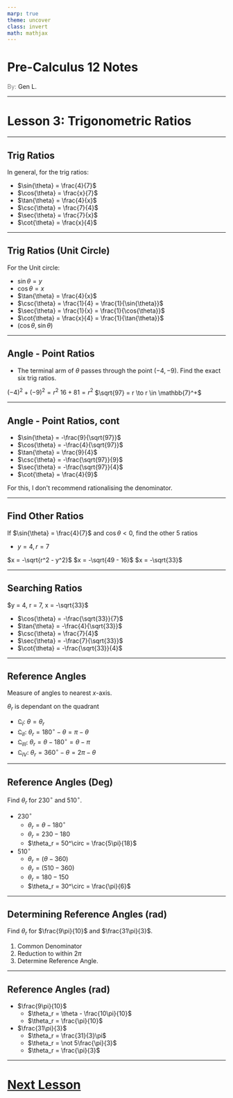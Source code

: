 ```yaml
---
marp: true
theme: uncover
class: invert
math: mathjax
---
```


# <!--fit--> Pre-Calculus 12 Notes
<span style="color:grey">By:</span> Gen L.

<!--_footer: In partnership with Hyperion University, 2024-->

---

# Lesson 3: Trigonometric Ratios

---

## Trig Ratios

In general, for the trig ratios:
* $\sin{\theta} = \frac{4}{7}$
* $\cos{\theta} = \frac{x}{7}$
* $\tan{\theta} = \frac{4}{x}$
* $\csc{\theta} = \frac{7}{4}$
* $\sec{\theta} = \frac{7}{x}$
* $\cot{\theta} = \frac{x}{4}$

---

## Trig Ratios (Unit Circle)

For the Unit circle:

* $\sin{\theta} = y$
* $\cos{\theta} = x$
* $\tan{\theta} = \frac{4}{x}$
* $\csc{\theta} = \frac{1}{4} = \frac{1}{\sin{\theta}}$
* $\sec{\theta} = \frac{1}{x} = \frac{1}{\cos{\theta}}$
* $\cot{\theta} = \frac{x}{4} = \frac{1}{\tan{\theta}}$
* $(\cos{\theta}, \sin{\theta})$

---

## Angle - Point Ratios

* The terminal arm of $\theta$ passes through the point $(-4, -9)$. Find the exact six trig ratios.

$(-4)^2 + (-9)^2 = r^2$
$16 + 81 = r^2$
$\sqrt{97} = r \to r \in \mathbb{7}^+$

---

## Angle - Point Ratios, cont

* $\sin{\theta} = -\frac{9}{\sqrt{97}}$
* $\cos{\theta} = -\frac{4}{\sqrt{97}}$
* $\tan{\theta} = \frac{9}{4}$
* $\csc{\theta} = -\frac{\sqrt{97}}{9}$
* $\sec{\theta} = -\frac{\sqrt{97}}{4}$
* $\cot{\theta} = \frac{4}{9}$

For this, I don't recommend rationalising the denominator.

---

## Find Other Ratios

If $\sin{\theta} = \frac{4}{7}$ and $\cos{\theta} < 0$, find the other 5 ratios
* $y = 4, r = 7$

$x = -\sqrt{r^2 - y^2}$
$x = -\sqrt{49 - 16}$
$x = -\sqrt{33}$

---

## Searching Ratios

$y = 4, r = 7, x = -\sqrt{33}$

* $\cos{\theta} = -\frac{\sqrt{33}}{7}$
* $\tan{\theta} = -\frac{4}{\sqrt{33}}$
* $\csc{\theta} = \frac{7}{4}$
* $\sec{\theta} = -\frac{7}{\sqrt{33}}$
* $\cot{\theta} = -\frac{\sqrt{33}}{4}$

---

## Reference Angles

Measure of angles to nearest $x$-axis.

$\theta_r$ is dependant on the quadrant

* $\mathfrak{Q}_{I}$: $\theta = \theta_r$
* $\mathfrak{Q}_{II}$: $\theta_r = 180^\circ - \theta = \pi - \theta$
* $\mathfrak{Q}_{III}$: $\theta_r = \theta - 180^\circ = \theta - \pi$
* $\mathfrak{Q}_{IV}$: $\theta_r = 360^\circ - \theta = 2\pi - \theta$

---

## Reference Angles (Deg)

Find $\theta_r$ for $230^\circ$ and $510^\circ$.

* $230^\circ$
    * $\theta_r = \theta - 180^\circ$
    * $\theta_r = 230 - 180$
    * $\theta_r = 50^\circ = \frac{5\pi}{18}$
* $510^\circ$
    * $\theta_r = (\theta - 360)$
    * $\theta_r = (510 - 360)$
    * $\theta_r = 180 - 150$
    * $\theta_r = 30^\circ = \frac{\pi}{6}$

---

## Determining Reference Angles (rad)

Find $\theta_r$ for $\frac{9\pi}{10}$ and $\frac{31\pi}{3}$.

1. Common Denominator
2. Reduction to within $2\pi$
3. Determine Reference Angle.

---

## Reference Angles (rad)

* $\frac{9\pi}{10}$
    * $\theta_r = \theta - \frac{10\pi}{10}$
    * $\theta_r = \frac{\pi}{10}$
* $\frac{31\pi}{3}$
    * $\theta_r = \frac{31}{3}\pi$
    * $\theta_r = \not 5\frac{\pi}{3}$
    * $\theta_r = \frac{\pi}{3}$

---

# [Next Lesson <i class="fa-solid fa-circle-arrow-right"></i>](Lesson%204%20(Special%20Angles).html)

<link rel="stylesheet" href="https://cdnjs.cloudflare.com/ajax/libs/font-awesome/6.3.0/css/all.min.css">